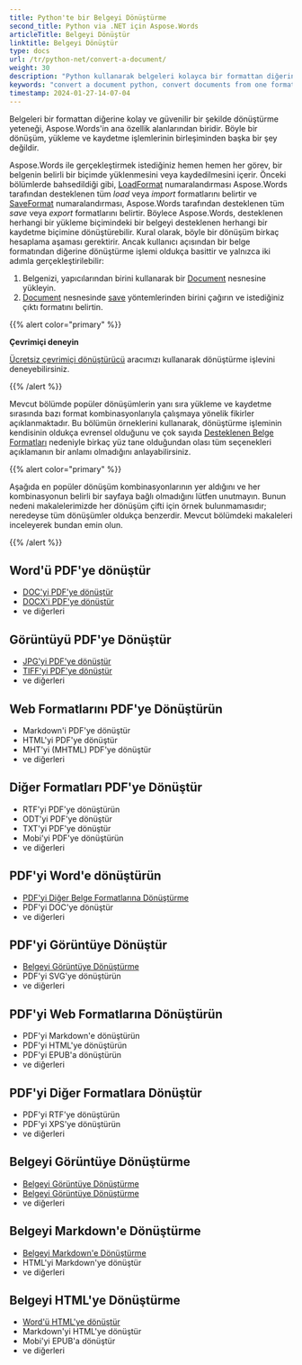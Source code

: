 ```yaml
---
title: Python'te bir Belgeyi Dönüştürme
second_title: Python via .NET için Aspose.Words
articleTitle: Belgeyi Dönüştür
linktitle: Belgeyi Dönüştür
type: docs
url: /tr/python-net/convert-a-document/
weight: 30
description: "Python kullanarak belgeleri kolayca bir formattan diğerine dönüştürün. DOCX veya DOC gibi Microsoft Word formatları, ODT veya OTT gibi OpenDocument formatları, HTML veya XHTML gibi web formatları, MarkDown veya TXT gibi metin formatları ve diğerleri gibi en popüler formatların tümü ile çalışabilirsiniz."
keywords: "convert a document python, convert documents from one format to another python, convert to markdown python, convert pdf to docx python, convert docx to pdf python, convert doc to pdf python, convert a document Aspose for Python"
timestamp: 2024-01-27-14-07-04
---
```


Belgeleri bir formattan diğerine kolay ve güvenilir bir şekilde dönüştürme yeteneği, Aspose.Words'in ana özellik alanlarından biridir. Böyle bir dönüşüm, yükleme ve kaydetme işlemlerinin birleşiminden başka bir şey değildir.

Aspose.Words ile gerçekleştirmek istediğiniz hemen hemen her görev, bir belgenin belirli bir biçimde yüklenmesini veya kaydedilmesini içerir. Önceki bölümlerde bahsedildiği gibi, [LoadFormat](https://reference.aspose.com/words/python-net/aspose.words/loadformat/) numaralandırması Aspose.Words tarafından desteklenen tüm *load* veya *import* formatlarını belirtir ve [SaveFormat](https://reference.aspose.com/words/python-net/aspose.words/saveformat/) numaralandırması, Aspose.Words tarafından desteklenen tüm *save* veya *export* formatlarını belirtir. Böylece Aspose.Words, desteklenen herhangi bir yükleme biçimindeki bir belgeyi desteklenen herhangi bir kaydetme biçimine dönüştürebilir. Kural olarak, böyle bir dönüşüm birkaç hesaplama aşaması gerektirir. Ancak kullanıcı açısından bir belge formatından diğerine dönüştürme işlemi oldukça basittir ve yalnızca iki adımla gerçekleştirilebilir:

1. Belgenizi, yapıcılarından birini kullanarak bir [Document](https://reference.aspose.com/words/python-net/aspose.words/document/) nesnesine yükleyin.
1. [Document](https://reference.aspose.com/words/python-net/aspose.words/document/) nesnesinde [save](https://reference.aspose.com/words/python-net/aspose.words/document/save/) yöntemlerinden birini çağırın ve istediğiniz çıktı formatını belirtin.

{{% alert color="primary" %}}

**Çevrimiçi deneyin**

[Ücretsiz çevrimiçi dönüştürücü](https://products.aspose.app/words/conversion) aracımızı kullanarak dönüştürme işlevini deneyebilirsiniz.

{{% /alert %}}

Mevcut bölümde popüler dönüşümlerin yanı sıra yükleme ve kaydetme sırasında bazı format kombinasyonlarıyla çalışmaya yönelik fikirler açıklanmaktadır. Bu bölümün örneklerini kullanarak, dönüştürme işleminin kendisinin oldukça evrensel olduğunu ve çok sayıda [Desteklenen Belge Formatları](/words/tr/python-net/supported-document-formats/) nedeniyle birkaç yüz tane olduğundan olası tüm seçenekleri açıklamanın bir anlamı olmadığını anlayabilirsiniz.

{{% alert color="primary" %}}

Aşağıda en popüler dönüşüm kombinasyonlarının yer aldığını ve her kombinasyonun belirli bir sayfaya bağlı olmadığını lütfen unutmayın. Bunun nedeni makalelerimizde her dönüşüm çifti için örnek bulunmamasıdır; neredeyse tüm dönüşümler oldukça benzerdir. Mevcut bölümdeki makaleleri inceleyerek bundan emin olun.

{{% /alert %}}

<div class="row">
		<div class="col-md-4">
				<h2>Word'ü PDF'ye dönüştür</h2>
						<ul>
								<li><a href="/words/python-net/convert-a-document-to-pdf/#converting-doc-or-docx-to-pdf">DOC'yi PDF'ye dönüştür</a></li>
								<li><a href="/words/python-net/convert-a-document-to-pdf/#converting-doc-or-docx-to-pdf">DOCX'i PDF'ye dönüştür</a></li>
								<li>ve diğerleri</li>
						</ul>
				<h2>Görüntüyü PDF'ye Dönüştür</h2>
						<ul>
								<li><a href="/words/python-net/convert-a-document-to-pdf/#convert-an-image-to-pdf">JPG'yi PDF'ye dönüştür</a></li>
								<li><a href="/words/python-net/convert-a-document-to-pdf/#convert-an-image-to-pdf">TIFF'yi PDF'ye dönüştür</a></li>
								<li>ve diğerleri</li>
						</ul>
				<h2>Web Formatlarını PDF'ye Dönüştürün</h2>
						<ul>
								<li>Markdown'i PDF'ye dönüştür</li>
								<li>HTML'yi PDF'ye dönüştür</li>
								<li>MHT'yi (MHTML) PDF'ye dönüştür</li>
								<li>ve diğerleri</li>
						</ul>
				<h2>Diğer Formatları PDF'ye Dönüştür</h2>
						<ul>
								<li>RTF'yi PDF'ye dönüştürün</li>
								<li>ODT'yi PDF'ye dönüştür</li>
								<li>TXT'yi PDF'ye dönüştür</li>
								<li>Mobi'yi PDF'ye dönüştürün</li>
								<li>ve diğerleri</li>
						</ul>
		</div>
		<div class="col-md-4">
				<h2>PDF'yi Word'e dönüştürün</h2>
						<ul>
								<li><a href="/words/tr/python-net/convert-pdf-to-other-document-formats/">PDF'yi Diğer Belge Formatlarına Dönüştürme</a></li>
        <li>PDF'yi DOC'ye dönüştür</li>
								<li>ve diğerleri</li>
						</ul>
				<h2>PDF'yi Görüntüye Dönüştür</h2>
						<ul>
								<li><a href="/words/tr/python-net/convert-a-document-to-an-image/">Belgeyi Görüntüye Dönüştürme</a></li>
        <li>PDF'yi SVG'ye dönüştürün</li>
								<li>ve diğerleri</li>
						</ul>
				<h2>PDF'yi Web Formatlarına Dönüştürün</h2>
						<ul>
        <li>PDF'yi Markdown'e dönüştürün</li>
								<li>PDF'yi HTML'ye dönüştürün</li>
								<li>PDF'yi EPUB'a dönüştürün</li>
								<li>ve diğerleri</li>
						</ul>
				<h2>PDF'yi Diğer Formatlara Dönüştür</h2>
						<ul>
								<li>PDF'yi RTF'ye dönüştürün</li>
								<li>PDF'yi XPS'ye dönüştürün</li>
								<li>ve diğerleri</li>
						</ul>
		</div>
		<div class="col-md-4">
				<h2>Belgeyi Görüntüye Dönüştürme</h2>
						<ul>
								<li><a href="/words/tr/python-net/convert-a-document-to-an-image/">Belgeyi Görüntüye Dönüştürme</a></li>
								<li><a href="/words/tr/python-net/convert-a-document-to-an-image/">Belgeyi Görüntüye Dönüştürme</a></li>
								<li>ve diğerleri</li>
						</ul>
				<h2>Belgeyi Markdown'e Dönüştürme</h2>
						<ul>
								<li><a href="/words/tr/python-net/convert-a-document-to-markdown/">Belgeyi Markdown'e Dönüştürme</a></li>
								<li>HTML'yi Markdown'ye dönüştür</li>
								<li>ve diğerleri</li>
						</ul>
				<h2>Belgeyi HTML'ye Dönüştürme</h2>
						<ul>
								<li><a href="/words/python-net/convert-a-document-to-html-mhtml-or-epub/#convert-a-document">Word'ü HTML'ye dönüştür</a></li>
								<li>Markdown'yi HTML'ye dönüştür</li>
								<li>Mobi'yi EPUB'a dönüştür</li>
								<li>ve diğerleri</li>
						</ul>
		</div>
</div>
